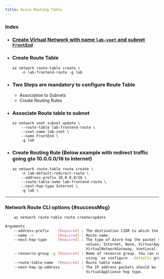 ```yaml
---
title: Azure Routing Table
---
```


### Index
- ### [Create Virtual Network with name `lab-vnet` and subnet `FrontEnd`](VirtualNetwork)
- ### Create Route Table
    ```azcli
    az network route-table create \
        -n lab-frontend-route -g lab
    ```
- ### Two Steps are mandatory to configure Route Table
    - Association to Subnets
    - Create Routing Rules
    
- ### Associate Route table to subnet
    ```azcli
    az network vnet subnet update \
        --route-table lab-frontend-route \
        --vnet-name lab-vnet \
        --name FrontEnd \
        -g lab
    ```
- ### Create Routing Rule (Below example with redirect traffic going gto 10.0.0.0/16 to Internet)
    ```azcli
    az network route-table route create \
        -n lab-default-redirect-route \
        --address-prefix 10.0.0.0/16 \
        --route-table-name lab-frontend-route \
        --next-hop-type Internet \
        -g lab \
    ```


---
### Network Route CLI options {#successMsg}
```bash
    az network route-table route create/update

Arguments
    --address-prefix    [Required] : The destination CIDR to which the route applies.
    --name -n           [Required] : Route name.
    --next-hop-type     [Required] : The type of Azure hop the packet should be sent to.  Allowed
                                     values: Internet, None, VirtualAppliance,
                                     VirtualNetworkGateway, VnetLocal.
    --resource-group -g [Required] : Name of resource group. You can configure the default group
                                     using `az configure --defaults group=<name>`.
    --route-table-name  [Required] : Route table name.
    --next-hop-ip-address          : The IP address packets should be forwarded to when using the
                                     VirtualAppliance hop type.


```